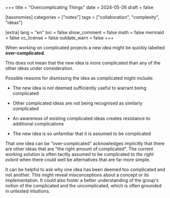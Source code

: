 +++
title = "Overcomplicating Things"
date = 2024-05-26
draft = false

[taxonomies]
categories = ["notes"]
tags = ["collaboration", "complexity", "ideas"]

[extra]
lang = "en"
toc = false
show_comment = false
math = false
mermaid = false
cc_license = false
outdate_warn = false
+++

When working on complicated projects a new idea might be quickly labelled
**over-complicated**.

<!-- more -->

This does not mean that the new idea is more complicated than any of the other
ideas under consideration.

Possible reasons for dismissing the idea as complicated might include:

- The new idea is not deemed sufficiently useful to warrant being complicated

- Other complicated ideas are not being recognised as similarly complicated

- An awareness of existing complicated ideas creates resistance to additional complications

- The new idea is so unfamiliar that it is assumed to be complicated

That one idea can be "over-complicated" acknowledges implicitly that there are
other ideas that are "the right amount of complicated".
The current working solution is often tacitly assumed to be complicated to _the
right extent_ when there could well be alternatives that are far more simple.

It can be helpful to ask why one idea has been deemed too complicated and not another.
This might reveal misconceptions about a concept or its implementation.
It could also foster a better understanding of the group's notion of the complicated and the uncomplicated, which is often grounded in untested intuitions.
